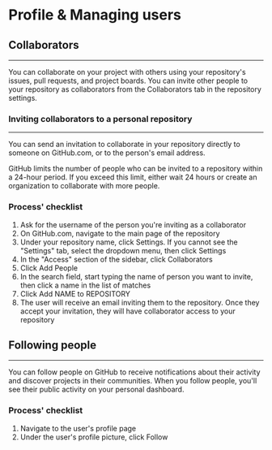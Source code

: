 # Profile & Managing users

## Collaborators

---

You can collaborate on your project with others using your repository's issues, pull requests, and project boards. You can invite other people to your repository as collaborators from the Collaborators tab in the repository settings.

### Inviting collaborators to a personal repository

---

You can send an invitation to collaborate in your repository directly to someone on GitHub.com, or to the person's email address.

GitHub limits the number of people who can be invited to a repository within a 24-hour period. If you exceed this limit, either wait 24 hours or create an organization to collaborate with more people.

### Process' checklist

1. Ask for the username of the person you're inviting as a collaborator
2. On GitHub.com, navigate to the main page of the repository
3. Under your repository name, click Settings. If you cannot see the "Settings" tab, select the dropdown menu, then click Settings
4. In the "Access" section of the sidebar, click Collaborators
5. Click Add People
6. In the search field, start typing the name of person you want to invite, then click a name in the list of matches
7. Click Add NAME to REPOSITORY
8. The user will receive an email inviting them to the repository. Once they accept your invitation, they will have collaborator access to your repository

## Following people

---

You can follow people on GitHub to receive notifications about their activity and discover projects in their communities. When you follow people, you'll see their public activity on your personal dashboard.

### Process' checklist

1. Navigate to the user's profile page
2. Under the user's profile picture, click Follow

